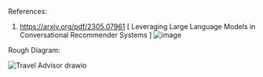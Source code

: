 References:

1. https://arxiv.org/pdf/2305.07961 [ Leveraging Large Language Models in Conversational Recommender Systems ]
![image](https://github.com/tinkvu/TravelRecommenderUsingLLM/assets/101931172/73804ddb-a0ec-410a-a557-43e0faa90567)



Rough Diagram:

![Travel Advisor drawio](https://github.com/tinkvu/TravelRecommenderUsingLLM/assets/101931172/7a08c6d9-3c0a-4549-8e36-4956fc2581cc)
